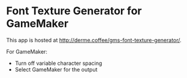 # Font Texture Generator for GameMaker

This app is hosted at http://derme.coffee/gms-font-texture-generator/.

For GameMaker:
- Turn off variable character spacing
- Select GameMaker for the output
